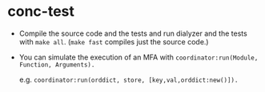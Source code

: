 conc-test
=========

*  Compile the source code and the tests and run dialyzer and the tests with `make all`.  (`make fast` compiles just the source code.)

*  You can simulate the execution of an MFA with `coordinator:run(Module, Function, Arguments).`

	e.g. `coordinator:run(orddict, store, [key,val,orddict:new()]).`


